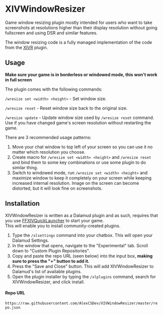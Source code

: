 # XIVWindowResizer

Game window resizing plugin mostly intended for users who want to take screenshots at resolutions higher than their display resolution without going fullscreen and using DSR and similar features.

The window resizing code is a fully managed implementation of the code from the [XIVR](https://github.com/ProjectMimer/xivr) plugin.

## Usage
**Make sure your game is in borderless or windowed mode, this won't work in full screen**

The plugin comes with the following commands:

`/wresize set <width> <height>` - Set window size.

`/wresize reset` - Reset window size back to the original size.

`/wresize update` - Update window size used by `/wresize reset` command. Use if you have changed game's screen resolution without restarting the game.

There are 3 recommended usage patterns:
1) Move your chat window to top left of your screen so you can use it no matter which resolution you choose.
2) Create macro for `/wresize set <width> <height>` and `/wresize reset` and bind them to some key combinations or use some plugin to do similar thing.
3) Switch to windowed mode, run `/wresize set <width> <height>` and maximize window to keep it completely on your screen while keeping increased internal resolution. Image on the screen can become distorted, but it will look fine on screenshots.

## Installation

XIVWindowResizer is written as a Dalamud plugin and as such, requires that you use [FFXIVQuickLauncher](https://github.com/goatcorp/FFXIVQuickLauncher) to start your game.
<br/>
This will enable you to install community-created plugins.

1. Type the `/xlsettings` command into your chatbox. This will open your Dalamud Settings.
2. In the window that opens, navigate to the "Experimental" tab. Scroll down to "Custom Plugin Repositories".
3. Copy and paste the repo URL (seen below) into the input box, **making sure to press the "+" button to add it.**
4. Press the "Save and Close" button. This will add XIVWindowResizer to Dalamud's list of available plugins.
5. Open the plugin installer by typing the `/xlplugins` command, search for XIVWindowResizer, and click install.

#### Repo URL
`https://raw.githubusercontent.com/AlexCSDev/XIVWindowResizer/master/repo.json`